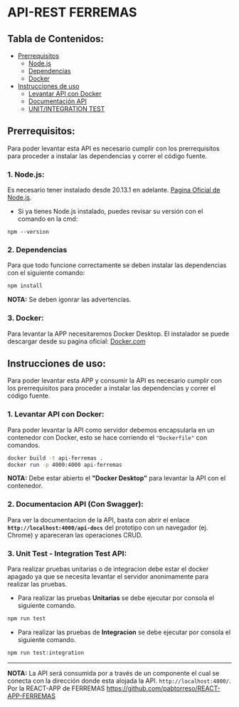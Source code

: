 
# API-REST FERREMAS

## Tabla de Contenidos:

- [Prerrequisitos](#uno)
    - [Node.js](#dos)
    - [Dependencias](#tres)
    - [Docker](#cuatro)
- [Instrucciones de uso](#cinco)
    - [Levantar API con Docker](#seis)
    - [Documentación API](#siete)
    - [UNIT/INTEGRATION TEST](#ocho)

<a id="uno"></a>
## Prerrequisitos:
Para poder levantar esta API es necesario cumplir con los prerrequisitos para proceder a instalar las dependencias y correr el código fuente.
<a id="dos"></a>
### 1. Node.js:
Es necesario tener instalado desde 20.13.1 en adelante.
[Pagina Oficial de Node.js](https://nodejs.org/en/download).

- Si ya tienes Node.js instalado, puedes revisar su versión con el comando en la cmd:
```
npm --version
```
<a id="tres"></a>
### 2. Dependencias
Para que todo funcione correctamente se deben instalar las dependencias con el siguiente comando:
```bash
npm install
```
**NOTA:** Se deben igonrar las advertencias.
<a id="cuatro"></a>
### 3. Docker:
Para levantar la APP necesitaremos Docker Desktop. El instalador se puede descargar desde su pagina oficial: [Docker.com](https://www.docker.com/products/docker-desktop/)
<a id="cinco"></a>
## Instrucciones de uso: <a name="instrucciones"></a>
Para poder levantar esta APP y consumir la API es necesario cumplir con los prerrequisitos para proceder a instalar las dependencias y correr el código fuente.
<a id="seis"></a>
### 1. Levantar API con Docker:
Para poder levantar la API como servidor debemos encapsularla en un contenedor con Docker, esto se hace corriendo el `"Dockerfile"` con comandos.

```bash
docker build -t api-ferremas .
docker run -p 4000:4000 api-ferremas
```

**NOTA:** Debe estar abierto el **"Docker Desktop"** para levantar la API con el contenedor.
<a id="siete"></a>

### 2. Documentacion API (Con Swagger): 
Para ver la documentacion de la API, basta con abrir el enlace **`http://localhost:4000/api-docs`** del prototipo con un navegador (ej. Chrome) y apareceran las operaciones CRUD.


<a id="ocho"></a>

### 3. Unit Test - Integration Test API: 
Para realizar pruebas unitarias o de integracion debe estar el docker apagado ya que se necesita levantar el servidor anonimamente para realizar las pruebas.

- Para realizar las pruebas **Unitarias** se debe ejecutar por consola el siguiente comando. 
```cmd
npm run test
```

- Para realizar las pruebas de **Integracion** se debe ejecutar por consola el siguiente comando. 
```cmd
npm run test:integration
```

---

**NOTA:** La API será consumida por a través de un componente el cual se conecta con la dirección donde esta alojada la API.
`http://localhost:4000/`. Por la REACT-APP de FERREMAS https://github.com/pabtorreso/REACT-APP-FERREMAS
